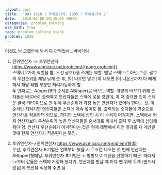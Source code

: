 ```yaml
---
layout: post
title:  "BOJ 1918 : 후위표기식, 1935 : 후위표기식 2"
date:   2018-06-08 09:45:05 +0800
categories: problem_solving
use_math: true
tags: problem_solving stack
problem: 1918
---
```

이것도 넘 오랬만에 봐서 다 까먹었네...버벅거림  

1. 전위연산자 -> 후위연산자  
<a target="_blank" href="https://www.acmicpc.net/problem/{{page.problem}}">https://www.acmicpc.net/problem/{{page.problem}}</a><br/>
스택이 2가지 역할을 함. 우선 괄호()를 쪼개는 역할. 맨날 스택으로 하던 그것. 괄호의 우선순위를 제일 낮게 준 후, (이 나오면 넣고 )이 나오면 (이 나온곳까지 다 빼게 해서 해당 레벨 부분만 처리가능하게 함.  
두 번째로는 A(oper)B의 순서를 AB(oper)로 바꾸는 역할. 이렇게 바꾸기 위해 숫자들은 바로바로 출력하고 연산자들은 스택에 넣을 것인데, 이 때 중요한 것이 스택은 결국 FIFO이므로 맨 위에 우선순위가 가장 높은 연산자가 있어야 한다는 것. 이 순서만 지켜지면 연산자들은 스택에 계속 넣어도 됨. 출력되는 숫자들에 역순으로 연산자를 적용하면 되므로..하지만 스택에 삽입 시 이 순서가 어겨지면, 스택에서 현재 연산자보다 우선순위가 높은 연산자들을 순서대로 꺼내서 출력 후 스택에 삽입해줘야 함. 연산자 우선순위가 어겨진다는 것은 현재 레벨에서 이전 결과를 다 계산한 것에 현재 연산자가 적용된다는 뜻임.

  
2. 후위연산자->전위연산자
<a target="_blank" href="https://www.acmicpc.net/problem/1935">https://www.acmicpc.net/problem/1935</a><br/>
우선, 후위연산자 표기법은 왼쪽부터 봤을 시 무조건 나오는 첫 번째 연산자는 AB(oper)형태임. 후위연산자 표기법은 <-방향으로 계산을 진행하기 때문. 따라서 ->부터 값들은 스택에 저장해 놨다가, 연산자를 만날 때 마다 맨 위에 두개 (반드시 있음)에 연산을 적용해 주면 됨. 

